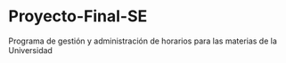 # Proyecto-Final-SE
Programa de gestión y administración de horarios para las materias de la Universidad
